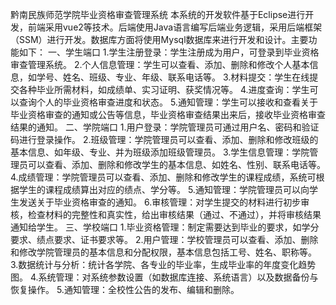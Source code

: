 黔南民族师范学院毕业资格审查管理系统
本系统的开发软件基于Eclipse进行开发，前端采用vue2等技术。后端使用Java语言编写后端业务逻辑，采用后端框架（SSM）进行开发。数据库方面将使用Mysql数据库来进行开发和设计。主要功能如下：
一、学生端口
1.学生注册登录：学生注册成为用户，可登录到毕业资格审查管理系统。
2.个人信息管理：学生可以查看、添加、删除和修改个人基本信息，如学号、姓名、班级、专业、年级、联系电话等。
3.材料提交：学生在线提交各种毕业所需材料，如成绩单、实习证明、获奖情况等。
4.进度查询：学生可以查询个人的毕业资格审查进度和状态。
5.通知管理：学生可以接收和查看关于毕业资格审查的通知或公告等信息，毕业资格审查结果出来后，接收毕业资格审查结果的通知。
二、学院端口
1.用户登录：学院管理员可通过用户名、密码和验证码进行登录操作。
2.班级管理：学院管理员可以查看、添加、删除和修改班级的基本信息、如年级、专业、并为班级添加班级管理员。
3.学生信息管理：学院管理员可以查看、添加、删除和修改学生的基本信息、如姓名、性别、联系电话等。
4.成绩管理：学院管理员可以查看、添加、删除和修改学生的课程成绩，系统可根据学生的课程成绩算出对应的绩点、学分等。
5.通知管理：学院管理员可以向学生发送关于毕业资格审查的通知。
6.审核管理：对学生提交的材料进行初步审核，检查材料的完整性和真实性，给出审核结果（通过、不通过），并将审核结果通知给学生。
三、学校端口
1.毕业资格管理：制定需要达到毕业的要求，如学分要求、绩点要求、证书要求等。
2.用户管理：学校管理员可以查看、添加、删除和修改学院管理员的基本信息和分配权限，基本信息包括工号、姓名、职称等。
3.数据统计与分析：统计各学院、各专业的毕业率，生成毕业率的年度变化趋势图。
4.系统管理：对系统参数设置（如数据库连接、系统语言）以及数据备份与恢复操作。
5.通知管理：全校性公告的发布、编辑和删除。
